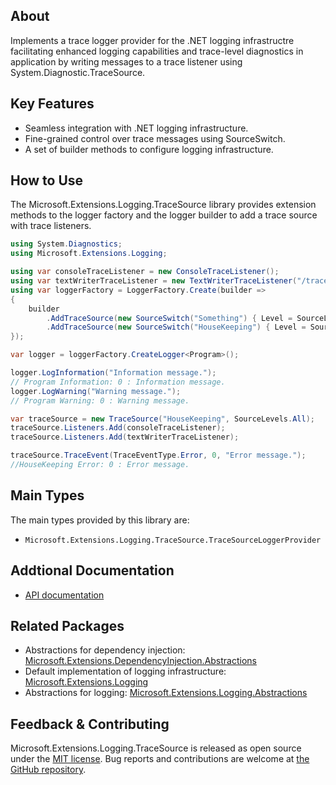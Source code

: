 ## About

<!-- A description of the package and where one can find more documentation -->

Implements a trace logger provider for the .NET logging infrastructre facilitating enhanced logging capabilities and trace-level diagnostics in application by writing messages to a trace listener using System.Diagnostic.TraceSource.

## Key Features

<!-- The key features of this package -->

* Seamless integration with .NET logging infrastructure.
* Fine-grained control over trace messages using SourceSwitch.
* A set of builder methods to configure logging infrastructure.

## How to Use

<!-- A compelling example on how to use this package with code, as well as any specific guidelines for when to use the package -->

The Microsoft.Extensions.Logging.TraceSource library provides extension methods to the logger factory and the logger builder to add a trace source with trace listeners.

```csharp
using System.Diagnostics;
using Microsoft.Extensions.Logging;

using var consoleTraceListener = new ConsoleTraceListener();
using var textWriterTraceListener = new TextWriterTraceListener("/traces.txt");
using var loggerFactory = LoggerFactory.Create(builder =>
{
    builder
        .AddTraceSource(new SourceSwitch("Something") { Level = SourceLevels.All }, consoleTraceListener)
        .AddTraceSource(new SourceSwitch("HouseKeeping") { Level = SourceLevels.All }, textWriterTraceListener);
});

var logger = loggerFactory.CreateLogger<Program>();

logger.LogInformation("Information message.");
// Program Information: 0 : Information message.
logger.LogWarning("Warning message.");
// Program Warning: 0 : Warning message.

var traceSource = new TraceSource("HouseKeeping", SourceLevels.All);
traceSource.Listeners.Add(consoleTraceListener);
traceSource.Listeners.Add(textWriterTraceListener);

traceSource.TraceEvent(TraceEventType.Error, 0, "Error message.");
//HouseKeeping Error: 0 : Error message.
```

## Main Types

<!-- The main types provided in this library -->

The main types provided by this library are:

* `Microsoft.Extensions.Logging.TraceSource.TraceSourceLoggerProvider`

## Addtional Documentation

<!-- Links to further documentation. Remove conceptual documentation if not available for the library. -->

* [API documentation](https://learn.microsoft.com/en-us/dotnet/api/microsoft.extensions.logging.tracesource)

## Related Packages

<!-- The related packages associated with this package -->

* Abstractions for dependency injection: [Microsoft.Extensions.DependencyInjection.Abstractions](https://www.nuget.org/packages/Microsoft.Extensions.DependencyInjection.Abstractions/)
* Default implementation of logging infrastructure: [Microsoft.Extensions.Logging](https://www.nuget.org/packages/Microsoft.Extensions.Logging/)
* Abstractions for logging: [Microsoft.Extensions.Logging.Abstractions](https://www.nuget.org/packages/Microsoft.Extensions.Logging.Abstractions/)

## Feedback & Contributing

<!-- How to provide feedback on this package and contribute to it -->

Microsoft.Extensions.Logging.TraceSource is released as open source under the [MIT license](https://licenses.nuget.org/MIT). Bug reports and contributions are welcome at [the GitHub repository](https://github.com/dotnet/runtime).